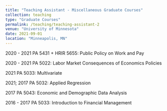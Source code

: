 ```yaml
---
title: "Teaching Assistant - Miscellaneous Graduate Courses"
collection: teaching
type: "Graduate Courses"
permalink: /teaching/teaching-assistant-2
venue: "University of Minnesota"
date: 2021-09-01
location: "Minneapolis, MN"
---
```


2020 - 2021 PA 5431 + HRIR 5655: Public Policy on Work and Pay

2020 - 2021 PA 5022: Labor Market Consequences of Economics Policies

2021 PA 5033: Multivariate

2021; 2017 PA 5032: Applied Regression

2017 PA 5043: Economic and Demographic Data Analysis

2016 - 2017 PA 5033: Introduction to Financial Management
